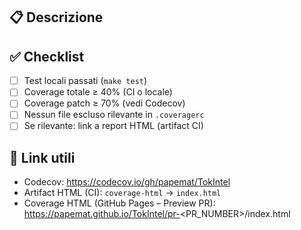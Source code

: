 ## 📋 Descrizione
<!-- Cosa fa questa PR e perché? -->

## ✅ Checklist
- [ ] Test locali passati (`make test`)
- [ ] Coverage totale ≥ 40% (CI o locale)
- [ ] Coverage patch ≥ 70% (vedi Codecov)
- [ ] Nessun file escluso rilevante in `.coveragerc`
- [ ] Se rilevante: link a report HTML (artifact CI)

## 🔗 Link utili
- Codecov: https://codecov.io/gh/papemat/TokIntel
- Artifact HTML (CI): `coverage-html` → `index.html`
- Coverage HTML (GitHub Pages – Preview PR): https://papemat.github.io/TokIntel/pr-<PR_NUMBER>/index.html
<!-- Sostituisci <PR_NUMBER> con il numero della PR, o usa il link nel commento automatico della CI -->
